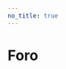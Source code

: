 ```yaml
---
no_title: true
---
```


<style>
    #backgroundImage {
        background-image: url('assets/img/background_1.jpg');
    }
</style>

# Foro

<iframe id="forum_embed"
  src="javascript:void(0)"
  scrolling="no"
  frameborder="0"
  width="100%"
  height="700">
</iframe>
<script type="text/javascript">
  document.getElementById('forum_embed').src =
     'https://groups.google.com/a/aeapi.es/forum/embed/?place=forum/foro'
     + '&showsearch=true&showpopout=true&showtabs=false'
     + '&parenturl=' + encodeURIComponent(window.location.href);

    console.log(document.getElementById('forum_embed').src);
</script>
